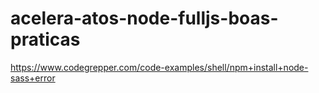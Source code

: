 # acelera-atos-node-fulljs-boas-praticas

https://www.codegrepper.com/code-examples/shell/npm+install+node-sass+error
